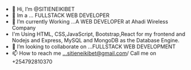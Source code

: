 - 👋 Hi, I’m @SITIENEIKIBET
- 👀 Im a  ... FULLSTACK WEB DEVELOPER
- 🌱 I’m currently Working ...A  WEB DEVELOPER at Ahadi Wireless Company
- I'm Using HTML, CSS,JavaScript, Bootstrap,React for my frontend and Nodejs and Express, MySQL and MongoDB as the Database Engine.
- 💞️ I’m looking to collaborate on ...FULLSTACK WEB DEVELOPMENT 
- 📫 How to reach me ...sitieneikibet@gmail.com/ Call me on +254792810370

<!---
SITIENEIKIBET/SITIENEIKIBET is a ✨ special ✨ repository because its `README.md` (this file) appears on your GitHub profile.
You can click the Preview link to take a look at your changes.
--->
